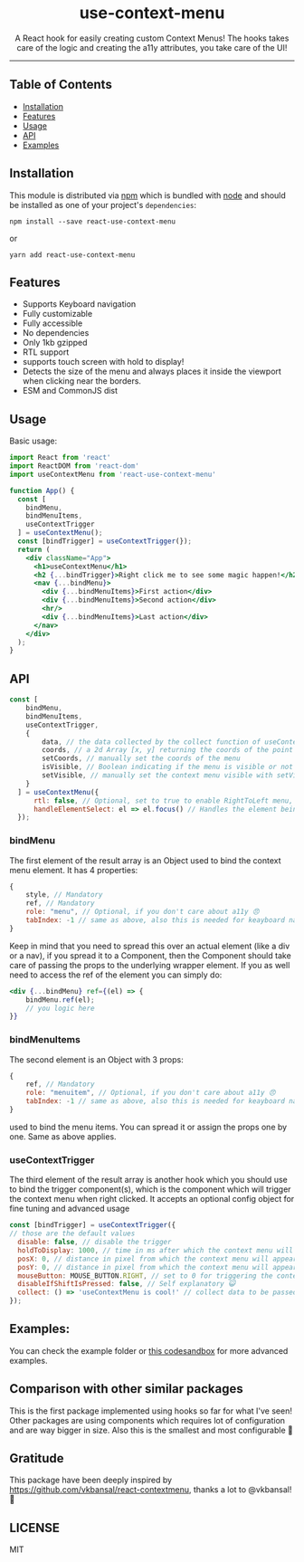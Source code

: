 <div align="center">
<h1>use-context-menu</h1>

<p>A React hook for easily creating custom Context Menus! The hooks takes care of the logic and creating the a11y attributes, you take care of the UI!</p>

</div>

<hr />

## Table of Contents

- [Installation](#installation)
- [Features](#features)
- [Usage](#usage)
- [API](#api)
- [Examples](#examples)

## Installation

This module is distributed via [npm][npm] which is bundled with [node][node] and
should be installed as one of your project's `dependencies`:

```
npm install --save react-use-context-menu
```

or

```
yarn add react-use-context-menu
```

## Features

 - Supports Keyboard navigation
 - Fully customizable
 - Fully accessible
 - No dependencies
 - Only 1kb gzipped
 - RTL support
 - supports touch screen with hold to display!
 - Detects the size of the menu and always places it inside the viewport when clicking near the borders.
 - ESM and CommonJS dist

## Usage

Basic usage:

```jsx
import React from 'react'
import ReactDOM from 'react-dom'
import useContextMenu from 'react-use-context-menu'

function App() {
  const [
    bindMenu,
    bindMenuItems,
    useContextTrigger
  ] = useContextMenu();
  const [bindTrigger] = useContextTrigger(});
  return (
    <div className="App">
      <h1>useContextMenu</h1>
      <h2 {...bindTrigger}>Right click me to see some magic happen!</h2>
      <nav {...bindMenu}>
        <div {...bindMenuItems}>First action</div>
        <div {...bindMenuItems}>Second action</div>
        <hr/>
        <div {...bindMenuItems}>Last action</div>
      </nav>
    </div>
  );
}
```

## API

```jsx
const [
    bindMenu,
    bindMenuItems,
    useContextTrigger,
    {
        data, // the data collected by the collect function of useContextTrigger
        coords, // a 2d Array [x, y] returning the coords of the point where the right click was triggered
        setCoords, // manually set the coords of the menu
        isVisible, // Boolean indicating if the menu is visible or not
        setVisible, // manually set the context menu visible with setVisible(true) or hidden with setVisible(false)
    }
  ] = useContextMenu({
      rtl: false, // Optional, set to true to enable RightToLeft menu,
      handleElementSelect: el => el.focus() // Handles the element being selected with keyboard. Optional, focus is the default behaviour
  });
```

### bindMenu
The first element of the result array is an Object used to bind the context menu element.
It has 4 properties:
```js
{
    style, // Mandatory
    ref, // Mandatory
    role: "menu", // Optional, if you don't care about a11y 😠
    tabIndex: -1 // same as above, also this is needed for keayboard navigation
}
```
Keep in mind that you need to spread this over an actual element (like a div or a nav), if you spread it to a Component, then the Component should take care of passing the props to the underlying wrapper element.
If you as well need to access the ref of the element you can simply do:
```jsx
<div {...bindMenu} ref={(el) => {
    bindMenu.ref(el);
    // you logic here
}}
```

### bindMenuItems

The second element is an Object with 3 props:
```js
{
    ref, // Mandatory
    role: "menuitem", // Optional, if you don't care about a11y 😠
    tabIndex: -1 // same as above, also this is needed for keayboard navigation
}
```
used to bind the menu items. You can spread it or assign the props one by one. Same as above applies.

### useContextTrigger
The third element of the result array is another hook which you should use to bind the trigger component(s), which is the component which will trigger the context menu when right clicked.
It accepts an optional config object for fine tuning and advanced usage
```js
const [bindTrigger] = useContextTrigger({
// those are the default values 
  disable: false, // disable the trigger
  holdToDisplay: 1000, // time in ms after which the context menu will appear when holding the touch
  posX: 0, // distance in pixel from which the context menu will appear related to the right click X coord
  posY: 0, // distance in pixel from which the context menu will appear related to the right click y coord
  mouseButton: MOUSE_BUTTON.RIGHT, // set to 0 for triggering the context menu with the left click
  disableIfShiftIsPressed: false, // Self explanatory 😺
  collect: () => 'useContextMenu is cool!' // collect data to be passed to the context menu, see the example to see this in action
});
```

## Examples:

You can check the example folder or [this codesandbox][codesandbox-example] for more advanced examples.

## Comparison with other similar packages

This is the first package implemented using hooks so far for what I've seen!
Other packages are using components which requires lot of configuration and are way bigger in size.
Also this is the smallest and most configurable 💃

## Gratitude
This package have been deeply inspired by https://github.com/vkbansal/react-contextmenu, thanks a lot to @vkbansal! 🙏

[npm]: https://www.npmjs.com/
[node]: https://nodejs.org
[codesandbox-example]: https://codesandbox.io/s/hopeful-hopper-v4zzv?fontsize=14

## LICENSE

MIT